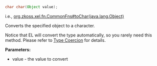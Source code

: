 ```java
char char(Object value);
```

  
i.e.,
[org.zkoss.xel.fn.CommonFns#toChar(java.lang.Object)](https://www.zkoss.org/javadoc/latest/zk/org/zkoss/xel/fn/CommonFns.html#toChar(java.lang.Object))

Converts the specified object to a character.

Notice that EL will convert the type automatically, so you rarely need
this method. Please refer to [Type Coercion](zuml_ref/EL_Expressions/Type_Coercion) for
details.

**Parameters:**

- value - the value to convert


